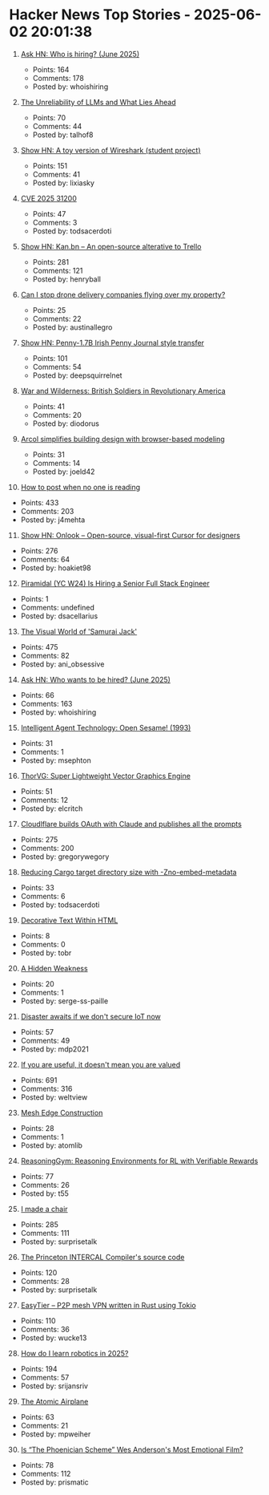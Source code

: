 # Hacker News Top Stories - 2025-06-02 20:01:38

1. [Ask HN: Who is hiring? (June 2025)](undefined)
   - Points: 164
   - Comments: 178
   - Posted by: whoishiring

2. [The Unreliability of LLMs and What Lies Ahead](https://verissimo.substack.com/p/verissimo-monthly-may-2025)
   - Points: 70
   - Comments: 44
   - Posted by: talhof8

3. [Show HN: A toy version of Wireshark (student project)](https://github.com/lixiasky/vanta)
   - Points: 151
   - Comments: 41
   - Posted by: lixiasky

4. [CVE 2025 31200](https://blog.noahhw.dev/posts/cve-2025-31200/)
   - Points: 47
   - Comments: 3
   - Posted by: todsacerdoti

5. [Show HN: Kan.bn – An open-source alterative to Trello](https://github.com/kanbn/kan)
   - Points: 281
   - Comments: 121
   - Posted by: henryball

6. [Can I stop drone delivery companies flying over my property?](https://www.rte.ie/brainstorm/2025/0602/1481005-drone-delivery-companies-property-legal-rights-airspace/)
   - Points: 25
   - Comments: 22
   - Posted by: austinallegro

7. [Show HN: Penny-1.7B Irish Penny Journal style transfer](https://huggingface.co/dleemiller/Penny-1.7B)
   - Points: 101
   - Comments: 54
   - Posted by: deepsquirrelnet

8. [War and Wilderness: British Soldiers in Revolutionary America](https://www.historytoday.com/archive/feature/war-and-wilderness-british-soldiers-revolutionary-america)
   - Points: 41
   - Comments: 20
   - Posted by: diodorus

9. [Arcol simplifies building design with browser-based modeling](https://www.arcol.io/)
   - Points: 31
   - Comments: 14
   - Posted by: joeld42

10. [How to post when no one is reading](https://www.jeetmehta.com/posts/thrive-in-obscurity)
   - Points: 433
   - Comments: 203
   - Posted by: j4mehta

11. [Show HN: Onlook – Open-source, visual-first Cursor for designers](https://github.com/onlook-dev/onlook)
   - Points: 276
   - Comments: 64
   - Posted by: hoakiet98

12. [Piramidal (YC W24) Is Hiring a Senior Full Stack Engineer](https://www.ycombinator.com/companies/piramidal/jobs/1a1PgE9-senior-full-stack-engineer)
   - Points: 1
   - Comments: undefined
   - Posted by: dsacellarius

13. [The Visual World of 'Samurai Jack'](https://animationobsessive.substack.com/p/the-visual-world-of-samurai-jack)
   - Points: 475
   - Comments: 82
   - Posted by: ani_obsessive

14. [Ask HN: Who wants to be hired? (June 2025)](undefined)
   - Points: 66
   - Comments: 163
   - Posted by: whoishiring

15. [Intelligent Agent Technology: Open Sesame! (1993)](https://blog.gingerbeardman.com/2025/05/31/intelligent-agent-technology-open-sesame-1993/)
   - Points: 31
   - Comments: 1
   - Posted by: msephton

16. [ThorVG: Super Lightweight Vector Graphics Engine](https://www.thorvg.org/about)
   - Points: 51
   - Comments: 12
   - Posted by: elcritch

17. [Cloudlflare builds OAuth with Claude and publishes all the prompts](https://github.com/cloudflare/workers-oauth-provider/commits/main/)
   - Points: 275
   - Comments: 200
   - Posted by: gregorywegory

18. [Reducing Cargo target directory size with -Zno-embed-metadata](https://kobzol.github.io/rust/rustc/2025/06/02/reduce-cargo-target-dir-size-with-z-no-embed-metadata.html)
   - Points: 33
   - Comments: 6
   - Posted by: todsacerdoti

19. [Decorative Text Within HTML](https://shkspr.mobi/blog/2025/05/decorative-text-within-html/)
   - Points: 8
   - Comments: 0
   - Posted by: tobr

20. [A Hidden Weakness](https://serge-sans-paille.github.io/pythran-stories/a-hidden-weakness.html)
   - Points: 20
   - Comments: 1
   - Posted by: serge-ss-paille

21. [Disaster awaits if we don't secure IoT now](https://spectrum.ieee.org/iot-security-root-of-trust)
   - Points: 57
   - Comments: 49
   - Posted by: mdp2021

22. [If you are useful, it doesn't mean you are valued](https://betterthanrandom.substack.com/p/if-you-are-useful-it-doesnt-mean)
   - Points: 691
   - Comments: 316
   - Posted by: weltview

23. [Mesh Edge Construction](https://maxliani.wordpress.com/2025/03/01/mesh-edge-construction/)
   - Points: 28
   - Comments: 1
   - Posted by: atomlib

24. [ReasoningGym: Reasoning Environments for RL with Verifiable Rewards](https://arxiv.org/abs/2505.24760)
   - Points: 77
   - Comments: 26
   - Posted by: t55

25. [I made a chair](https://milofultz.com/2025-05-27-i-made-a-chair.html)
   - Points: 285
   - Comments: 111
   - Posted by: surprisetalk

26. [The Princeton INTERCAL Compiler's source code](https://esoteric.codes/blog/published-for-the-first-time-the-original-intercal72-compiler-code)
   - Points: 120
   - Comments: 28
   - Posted by: surprisetalk

27. [EasyTier – P2P mesh VPN written in Rust using Tokio](https://easytier.cn/en/)
   - Points: 110
   - Comments: 36
   - Posted by: wucke13

28. [How do I learn robotics in 2025?](undefined)
   - Points: 194
   - Comments: 57
   - Posted by: srijansriv

29. [The Atomic Airplane](https://whatisnuclear.com/the-story-of-the-atomic-airplane.html)
   - Points: 63
   - Comments: 21
   - Posted by: mpweiher

30. [Is “The Phoenician Scheme” Wes Anderson's Most Emotional Film?](https://www.newyorker.com/magazine/2025/06/09/the-phoenician-scheme-movie-review)
   - Points: 78
   - Comments: 112
   - Posted by: prismatic

